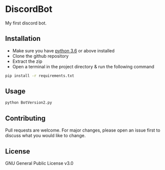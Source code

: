 # DiscordBot
My first discord bot.

## Installation

- Make sure you have [python 3.6](https://www.python.org/downloads/) or above installed
- Clone the github repository
- Extract the zip
- Open a terminal in the project directory & run the following command

```bash
pip install -r requirements.txt
```

## Usage

```python 
python BotVersion2.py
```

## Contributing
Pull requests are welcome. For major changes, please open an issue first to discuss what you would like to change.

## License
GNU General Public License v3.0
